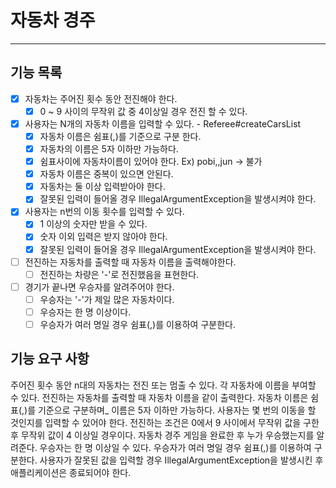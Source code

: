 # 자동차 경주

---
## 기능 목록

- [X] 자동차는 주어진 횟수 동안 전진해야 한다.
  - [X] 0 ~ 9 사이의 무작위 값 중 4이상일 경우 전진 할 수 있다.

- [X] 사용자는 N개의 자동차 이름을 입력할 수 있다. - Referee#createCarsList
  - [X] 자동차 이름은 쉼표(,)를 기준으로 구분 한다.
  - [X] 자동차의 이름은 5자 이하만 가능하다.
  - [X] 쉼표사이에 자동차이름이 있어야 한다. Ex) pobi,,jun -> 불가
  - [X] 자동차 이름은 중복이 있으면 안된다.
  - [X] 자동차는 둘 이상 입력받아야 한다.
  - [X] 잘못된 입력이 들어올 경우 IllegalArgumentException을 발생시켜야 한다.

- [X] 사용자는 n번의 이동 횟수를 입력할 수 있다.
  - [X] 1 이상의 숫자만 받을 수 있다.
  - [X] 숫자 이외 입력은 받지 않아야 한다.
  - [X] 잘못된 입력이 들어올 경우 IllegalArgumentException을 발생시켜야 한다.

- [ ] 전진하는 자동차를 출력할 때 자동차 이름을 출력해야한다.
  - [ ] 전진하는 차량은 '-'로 전진했음을 표현한다.

- [ ] 경기가 끝나면 우승자를 알려주어야 한다.
  - [ ] 우승자는 '-'가 제일 많은 자동차이다.
  - [ ] 우승자는 한 명 이상이다.
  - [ ] 우승자가 여러 명일 경우 쉼표(,)를 이용하여 구분한다.

## 기능 요구 사항

주어진 횟수 동안 n대의 자동차는 전진 또는 멈출 수 있다.
각 자동차에 이름을 부여할 수 있다. 
전진하는 자동차를 출력할 때 자동차 이름을 같이 출력한다.
자동차 이름은 쉼표(,)를 기준으로 구분하며_ 이름은 5자 이하만 가능하다.
사용자는 몇 번의 이동을 할 것인지를 입력할 수 있어야 한다.
전진하는 조건은 0에서 9 사이에서 무작위 값을 구한 후 무작위 값이 4 이상일 경우이다.
자동차 경주 게임을 완료한 후 누가 우승했는지를 알려준다. 우승자는 한 명 이상일 수 있다.
우승자가 여러 명일 경우 쉼표(,)를 이용하여 구분한다.
사용자가 잘못된 값을 입력할 경우 IllegalArgumentException을 발생시킨 후 애플리케이션은 종료되어야 한다.